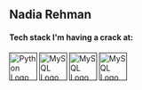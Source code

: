 ## Nadia Rehman

####  Tech stack I'm having a crack at:

[<img height="50" width="50" alt="Python Logo" src="https://cdn.jsdelivr.net/gh/devicons/devicon/icons/python/python-original.svg"/>]()
[<img height="50" width="50" alt="MySQL Logo" src="https://cdn.jsdelivr.net/gh/devicons/devicon@latest/icons/mysql/mysql-original-wordmark.svg"/>]()
[<img height="50" width="50" alt="MySQL Logo" src="https://cdn.jsdelivr.net/gh/devicons/devicon@latest/icons/linux/linux-original.svg"/>]()
[<img height="50" width="50" alt="MySQL Logo" src="https://cdn.jsdelivr.net/gh/devicons/devicon@latest/icons/arduino/arduino-original-wordmark.svg"/>]()

